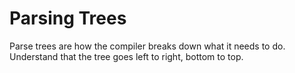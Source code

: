 # Parsing Trees

Parse trees are how the compiler breaks down what it needs to do. Understand that the tree goes left to right, bottom to top. 
